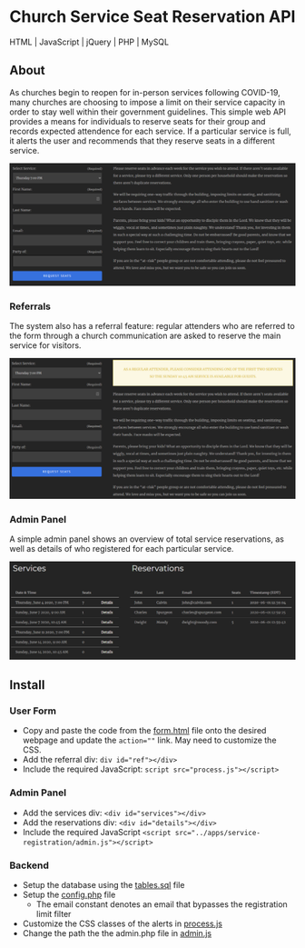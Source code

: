 # Church Service Seat Reservation API

HTML | JavaScript | jQuery | PHP | MySQL

## About
As churches begin to reopen for in-person services following COVID-19, many churches are choosing to impose a limit on their service capacity in order to stay well within their government guidelines. This simple web API provides a means for individuals to reserve seats for their group and records expected attendence for each service. If a particular service is full, it alerts the user and recommends that they reserve seats in a different service.

<a href="https://westchesterbiblechurch.org/service-reservation" target="_blank">
<img src="https://github.com/tloula/service-reservation/blob/master/images/screenshot.png" /></a>

### Referrals
The system also has a referral feature: regular attenders who are referred to the form through a church communication are asked to reserve the main service for visitors.

<a href="https://westchesterbiblechurch.org/service-reservationn?ref=bulletin" target="_blank">
<img src="https://github.com/tloula/service-reservation/blob/master/images/screenshot-ref.png" /></a>

### Admin Panel
A simple admin panel shows an overview of total service reservations, as well as details of who registered for each particular service.

<img src="https://github.com/tloula/service-reservation/blob/master/images/screenshot-admin.png" />

## Install

### User Form
* Copy and paste the code from the [form.html](form.html) file onto the desired webpage and update the `action=""` link. May need to customize the CSS.
* Add the referral div: `div id="ref"></div>`
* Include the required JavaScript: `script src="process.js"></script>`

### Admin Panel
* Add the services div: `<div id="services"></div>`
* Add the reservations div: `<div id="details"></div>`
* Include the required JavaScript `<script src="../apps/service-registration/admin.js"></script>`

### Backend
* Setup the database using the [tables.sql](tables.sql) file
* Setup the [config.php](config.php) file
  * The email constant denotes an email that bypasses the registration limit filter
* Customize the CSS classes of the alerts in [process.js](process.js)
* Change the path the the admin.php file in [admin.js](admin.js)

